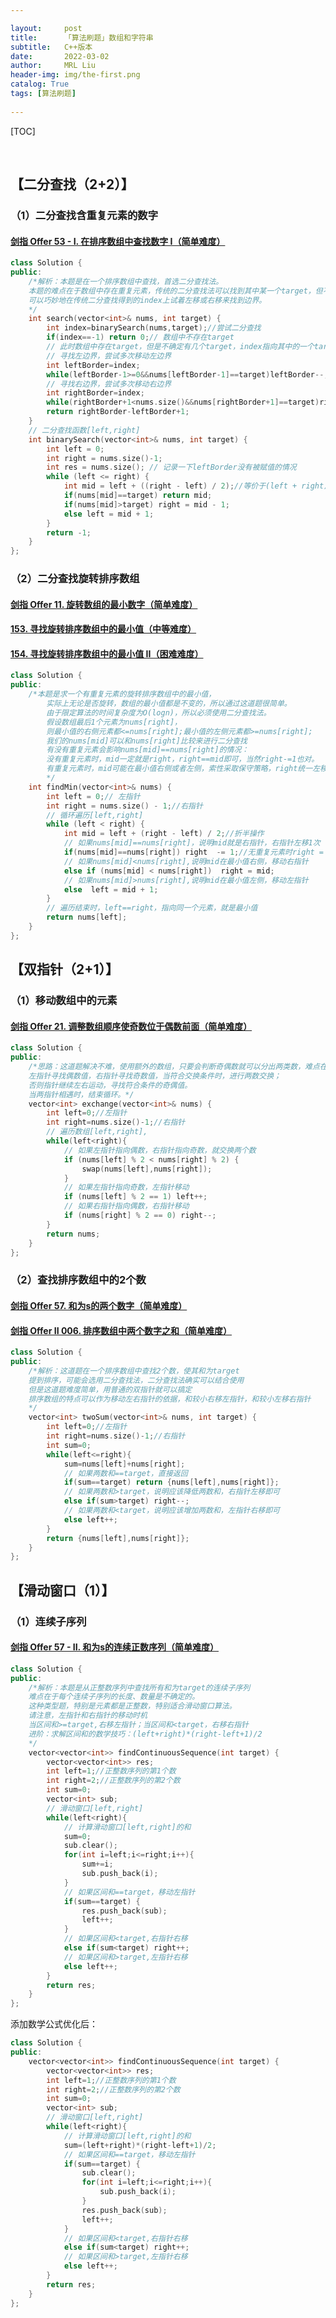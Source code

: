```yaml
---

layout:     post
title:      「算法刷题」数组和字符串
subtitle:   C++版本
date:       2022-03-02
author:     MRL Liu
header-img: img/the-first.png
catalog: True
tags: [算法刷题]
   
---
```


[TOC]

​      

## 【二分查找（2+2）】

### （1）二分查找含重复元素的数字

#### [剑指 Offer 53 - I. 在排序数组中查找数字 I（简单难度）](https://leetcode-cn.com/problems/zai-pai-xu-shu-zu-zhong-cha-zhao-shu-zi-lcof/)

```C++
class Solution {
public:
    /*解析：本题是在一个排序数组中查找，首选二分查找法。
    本题的难点在于数组中存在重复元素，传统的二分查找法可以找到其中某一个target，但不能判断是哪一个
    可以巧妙地在传统二分查找得到的index上试着左移或右移来找到边界。
    */
    int search(vector<int>& nums, int target) {
        int index=binarySearch(nums,target);//尝试二分查找
        if(index==-1) return 0;// 数组中不存在target
        // 此时数组中存在target，但是不确定有几个target，index指向其中的一个target
        // 寻找左边界，尝试多次移动左边界
        int leftBorder=index;
        while(leftBorder-1>=0&&nums[leftBorder-1]==target)leftBorder--;
        // 寻找右边界，尝试多次移动右边界
        int rightBorder=index;
        while(rightBorder+1<nums.size()&&nums[rightBorder+1]==target)rightBorder++;
        return rightBorder-leftBorder+1;
    }
    // 二分查找函数[left,right]
    int binarySearch(vector<int>& nums, int target) {
        int left = 0;
        int right = nums.size()-1;
        int res = nums.size(); // 记录一下leftBorder没有被赋值的情况
        while (left <= right) {
            int mid = left + ((right - left) / 2);//等价于(left + right)/2，防止溢出
            if(nums[mid]==target) return mid;
            if(nums[mid]>target) right = mid - 1;
            else left = mid + 1;
        }
        return -1;
    }
};
```

### （2）二分查找旋转排序数组

#### [剑指 Offer 11. 旋转数组的最小数字（简单难度）](https://leetcode-cn.com/problems/xuan-zhuan-shu-zu-de-zui-xiao-shu-zi-lcof/)

#### [153. 寻找旋转排序数组中的最小值（中等难度）](https://leetcode-cn.com/problems/find-minimum-in-rotated-sorted-array/)

#### [154. 寻找旋转排序数组中的最小值 II（困难难度）](https://leetcode-cn.com/problems/find-minimum-in-rotated-sorted-array-ii/)

```c++
class Solution {
public:
    /*本题是求一个有重复元素的旋转排序数组中的最小值，
    	实际上无论是否旋转，数组的最小值都是不变的，所以通过这道题很简单。
    	由于限定算法的时间复杂度为O(logn)，所以必须使用二分查找法。
        假设数组最后1个元素为nums[right]，
        则最小值的右侧元素都<=nums[right];最小值的左侧元素都>=nums[right];
        我们的nums[mid]可以和nums[right]比较来进行二分查找
        有没有重复元素会影响nums[mid]==nums[right]的情况：
        没有重复元素时，mid一定就是right，right==mid即可，当然right-=1也对。
        有重复元素时，mid可能在最小值右侧或者左侧，索性采取保守策略，right统一左移1个元素。
        */
    int findMin(vector<int>& nums) {
        int left = 0;// 左指针
        int right = nums.size() - 1;//右指针
        // 循环遍历[left,right]
        while (left < right) {
            int mid = left + (right - left) / 2;//折半操作
            // 如果nums[mid]==nums[right]，说明mid就是右指针，右指针左移1次
            if(nums[mid]==nums[right]) right  -= 1;//无重复元素时right = mid也可以
            // 如果nums[mid]<nums[right],说明mid在最小值右侧，移动右指针
            else if (nums[mid] < nums[right])  right = mid;
            // 如果nums[mid]>nums[right],说明mid在最小值左侧，移动左指针
            else  left = mid + 1;
        }
        // 遍历结束时，left==right，指向同一个元素，就是最小值
        return nums[left];
    }
};
```

## 【双指针（2+1）】

### （1）移动数组中的元素

#### [剑指 Offer 21. 调整数组顺序使奇数位于偶数前面（简单难度）](https://leetcode-cn.com/problems/diao-zheng-shu-zu-shun-xu-shi-qi-shu-wei-yu-ou-shu-qian-mian-lcof/)

```c++
class Solution {
public:
    /*思路：这道题解决不难，使用额外的数组，只要会判断奇偶数就可以分出两类数，难点在于原地排序算法：双指针的方法：
    左指针寻找偶数值，右指针寻找奇数值，当符合交换条件时，进行两数交换；
    否则指针继续左右运动，寻找符合条件的奇偶值。
    当两指针相遇时，结束循环。*/
    vector<int> exchange(vector<int>& nums) {
        int left=0;//左指针
        int right=nums.size()-1;//右指针
        // 遍历数组[left,right],
        while(left<right){
            // 如果左指针指向偶数，右指针指向奇数，就交换两个数
            if (nums[left] % 2 < nums[right] % 2) {
                swap(nums[left],nums[right]);
            }
            // 如果左指针指向奇数，左指针移动
            if (nums[left] % 2 == 1) left++;
            // 如果右指针指向偶数，右指针移动
            if (nums[right] % 2 == 0) right--;
        }
        return nums;
    }
};
```

### （2）查找排序数组中的2个数

#### [剑指 Offer 57. 和为s的两个数字（简单难度）](https://leetcode-cn.com/problems/he-wei-sde-liang-ge-shu-zi-lcof/)

#### [剑指 Offer II 006. 排序数组中两个数字之和（简单难度）](https://leetcode-cn.com/problems/kLl5u1/)

```c++
class Solution {
public:
    /*解析：这道题在一个排序数组中查找2个数，使其和为target
    提到排序，可能会选用二分查找法，二分查找法确实可以结合使用
    但是这道题难度简单，用普通的双指针就可以搞定
    排序数组的特点可以作为移动左右指针的依据，和较小右移左指针，和较小左移右指针
    */
    vector<int> twoSum(vector<int>& nums, int target) {
        int left=0;//左指针
        int right=nums.size()-1;//右指针
        int sum=0;
        while(left<=right){
            sum=nums[left]+nums[right];
            // 如果两数和==target，直接返回
            if(sum==target) return {nums[left],nums[right]};
            // 如果两数和>target，说明应该降低两数和，右指针左移即可
            else if(sum>target) right--;
            // 如果两数和<target，说明应该增加两数和，左指针右移即可
            else left++;
        }
        return {nums[left],nums[right]};
    }
};
```

## 【滑动窗口（1）】

### （1）连续子序列

#### [剑指 Offer 57 - II. 和为s的连续正数序列（简单难度）](https://leetcode-cn.com/problems/he-wei-sde-lian-xu-zheng-shu-xu-lie-lcof/)

```c++
class Solution {
public:
    /*解析：本题是从正整数序列中查找所有和为target的连续子序列
    难点在于每个连续子序列的长度、数量是不确定的。
    这种类型题，特别是元素都是正整数，特别适合滑动窗口算法。
    请注意，左指针和右指针的移动时机
    当区间和>=target,右移左指针；当区间和<target，右移右指针
    进阶：求解区间和的数学技巧：(left+right)*(right-left+1)/2
    */
    vector<vector<int>> findContinuousSequence(int target) {
        vector<vector<int>> res;
        int left=1;//正整数序列的第1个数
        int right=2;//正整数序列的第2个数
        int sum=0;
        vector<int> sub;
        // 滑动窗口[left,right]
        while(left<right){
            // 计算滑动窗口[left,right]的和
            sum=0;
            sub.clear();
            for(int i=left;i<=right;i++){
                sum+=i;
                sub.push_back(i);
            }
            // 如果区间和==target，移动左指针
            if(sum==target) {
                res.push_back(sub);
                left++;
            }
            // 如果区间和<target,右指针右移
            else if(sum<target) right++;
            // 如果区间和>target,左指针右移
            else left++;
        }
        return res;
    }
};
```

添加数学公式优化后：

```C++
class Solution {
public:
    vector<vector<int>> findContinuousSequence(int target) {
        vector<vector<int>> res;
        int left=1;//正整数序列的第1个数
        int right=2;//正整数序列的第2个数
        int sum=0;
        vector<int> sub;
        // 滑动窗口[left,right]
        while(left<right){
            // 计算滑动窗口[left,right]的和
            sum=(left+right)*(right-left+1)/2;
            // 如果区间和==target，移动左指针
            if(sum==target) {
                sub.clear();
                for(int i=left;i<=right;i++){
                    sub.push_back(i);
                }
                res.push_back(sub);
                left++;
            }
            // 如果区间和<target,右指针右移
            else if(sum<target) right++;
            // 如果区间和>target,左指针右移
            else left++;
        }
        return res;
    }
};
```

